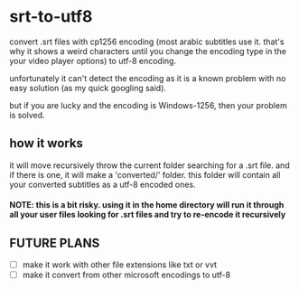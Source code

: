 # srt-to-utf8
convert .srt files with cp1256 encoding (most arabic subtitles use it. that's why it shows a weird characters
until you change the encoding type in the your video player options) to utf-8 encoding.

unfortunately it can't detect the encoding as it is a known problem with no easy solution (as my quick googling said).

but if you are lucky and the encoding is Windows-1256, then your problem is solved.



## how it works

it will move recursively throw the current folder searching for a .srt file.
and if there is one, it will make a 'converted/' folder. this folder will contain all your converted subtitles as a utf-8 encoded ones.

#### NOTE: this is a bit risky. using it in the home directory will run it through all your user files looking for .srt files and try to re-encode it recursively

## FUTURE PLANS
- [ ] make it work with other file extensions like txt or vvt
- [ ] make it convert from other microsoft encodings to utf-8

